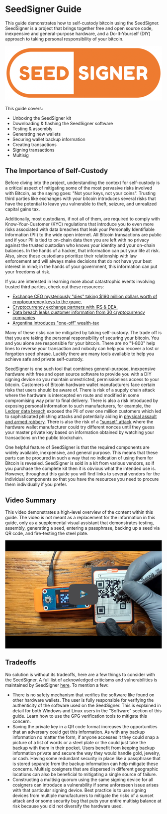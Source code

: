 # SeedSigner Guide
This guide demonstrates how to self-custody bitcoin using the SeedSigner. SeedSigner is a project that brings together free and open source code, inexpensive and general-purpose hardware, and a Do-It-Yourself (DIY) approach to taking personal responsibility of your bitcoin. 

![](assets/seedsigner_logo.png)

This guide covers:

- Unboxing the SeedSigner kit
- Downloading & flashing the SeedSigner software
- Testing & assembly
- Generating new wallets
- Securing wallet backup information
- Creating transactions
- Signing transactions
- Multisig

## The Importance of Self-Custody
Before diving into the project, understanding the context for self-custody is a critical aspect of mitigating some of the most pervasive risks involved with Bitcoin, as the saying goes: "Not your keys, not your coins". Trusting third parties like exchanges with your bitcoin introduces several risks that have the potential to leave you vulnerable to theft, seizure, and unrealized capital gains tax. 

Additionally, most custodians, if not all of them, are required to comply with Know-Your-Customer (KYC) regulations that introduce you to even more risks associated with data breaches that leak your Personally Identifiable Information (PII) to the wide open internet. All Bitcoin transactions are public and if your PII is tied to on-chain data then you are left with no privacy against the trusted custodian who knows your identity and your on-chain balances. In the hands of a hacker, that information can put your life at risk. Also, since these custodians prioritize their relationship with law enforcement and will always make decisions that do not have your best interest in mind; in the hands of your government, this information can put your freedoms at risk. 

If you are interested in learning more about catastrophic events involving trusted third parties, check out these resources:

- [Exchange CEO mysteriously "dies" taking $190 million dollars worth of cryptocurrency keys to the grave.](https://decrypt.co/5853/complete-story-quadrigacx-190-million)
- [Cryptocurrency exchange partners with IRS & DEA.](https://decrypt.co/31485/coinbase-license-analytics-irs-dea)
- [Data breach leaks customer information from 30 cryptocurrency companies](https://decrypt.co/95586/hacker-steals-customer-data-circle-blockfi-big-crypto-firms)
- [Argentina introduces "one-off" wealth-tax](https://www.businessinsider.com/one-time-wealth-tax-in-argentina-brought-in-24-billion-2021-5?op=1)

Many of these risks can be mitigated by taking self-custody. The trade off is that you are taking the personal responsibility of securing your bitcoin. You and you alone are responsible for your bitcoin. There are no "1-800" help lines to reverse your transaction and nobody can help you recover a lost or forgotten seed phrase. Luckily there are many tools available to help you achieve safe and private self-custody. 

SeedSigner is one such tool that combines general-purpose, inexpensive hardware with free and open source software to provide you with a DIY signing device so you maintain unrestricted, permissionless access to your bitcoin. Customers of Bitcoin hardware wallet manufacturers face certain risks that users should be aware of. There is risk of a supply chain attack where the hardware is intercepted en route and modified in some compromising way prior to final delivery. There is also a risk introduced by exposing personal information to such manufacturers, for example, the [Ledger data breach](https://www.ledger.com/blog/our-communications-about-data-breach) exposed the PII of over one million customers which led to sophisticated phishing attacks and potentially aiding in [physical assault and armed robbery](https://coinidol.com/criminals-steal-cryptocurrency/). There is also the risk of a ["sunset" attack](https://medium.com/cryptoadvance/hardware-wallets-can-be-hacked-but-this-is-fine-a6156bbd199) where the hardware wallet manufacturer could try different nonces until they guess your master private key based on information obtained by watching your transactions on the public blockchain.

One helpful feature of SeedSigner is that the required components are widely available, inexpensive, and general purpose. This means that these parts can be procured in such a way that no indication of using them for Bitcoin is revealed. SeedSigner is sold in a kit from various vendors, so if you purchase the complete kit then it is obvious what the intended use is. However, throughout this guide you will find links to several vendors for the individual components so that you have the resources you need to procure them individually if you prefer.      

## Video Summary
This video demonstrates a high-level overview of the content within this guide. The video is not meant as a replacement for the information in this guide, only as a supplemental visual assistant that demonstrates testing, assembly, generating a seed, entering a passphrase, backing up a seed via QR code, and fire-testing the steel plate.

[![SeedSigner Demo](/assets/VideoThumbnail00.png)](https://media.econoalchemist.com/w/du6mSagqhxYSr5uz8CvnzU "SeedSigner Demo")

## Tradeoffs
No solution is without its tradeoffs, here are a few things to consider with the SeedSigner. A full list of acknowledged criticisms and vulnerabilities is maintained by SeedSigner [here](https://github.com/SeedSigner/independent_custody_guide#alright-but-theres-got-to-be-a-catch-right). To mention a few:

- There is no safety mechanism that verifies the software like found on other hardware wallets. The user is fully responsible for verifying the authenticity of the software used on the SeedSigner. This is explained in detail for both Windows and Linux users in the "Software" section of this guide. Learn how to use the GPG verification tools to mitigate this concern. 
- Saving the private key in a QR code format increases the opportunities that an adversary could get this information. As with any backup information no matter the form, if anyone accesses it they could snap a picture of a list of words or a steel plate or the could just take the backup with them in their pocket. Users benefit from keeping backup information private and secure the way they would handle gold, jewelry, or cash. Having some redundant security in place like a passphrase that is stored separate from the backup information can help mitigate these concerns. Multisig cosigners that are dispersed in different geographic locations can also be beneficial to mitigating a single source of failure.
- Constructing a multisig quorum using the same signing device for all cosigners can introduce a vulnerability if some unforeseen issue arises with that particular signing device. Best practice is to use signing devices from multiple manufacturers to mitigate the risks of a sunset attack and or some security bug that puts your entire multisig balance at risk because you did not diversify the hardware used.  
